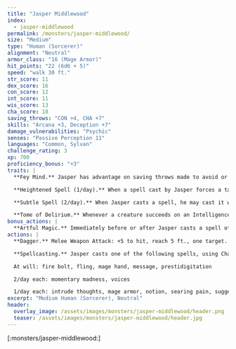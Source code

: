 ```yaml
---
title: "Jasper Middlewood"
index:
  - jasper-middlewood
permalink: /monsters/jasper-middlewood/
size: "Medium"
type: "Human (Sorcerer)"
alignment: "Neutral"
armor_class: "16 (Mage Armor)"
hit_points: "22 (6d6 + 5)"
speed: "walk 30 ft."
str_score: 11
dex_score: 16
con_score: 12
int_score: 11
wis_score: 13
cha_score: 18
saving_throws: "CON +4, CHA +7"
skills: "Arcana +3, Deception +7"
damage_vulnerabilities: "Psychic"
senses: "Passive Perception 11"
languages: "Common, Sylvan"
challenge_rating: 3
xp: 700
proficiency_bonus: "+3"
traits: |
  **Fey Mind.** Jasper has advantage on saving throws made to avoid or end the Charm condition, and magic can't put him to sleep.

  **Heightened Spell (1/day).** When a spell cast by Jasper forces a target to make a saving throw to resist its effects, he may cause one target to have disadvantage on its first saving throw made against the spell.

  **Subtle Spell (2/day).** When Jasper casts a spell, he may cast it without any verbal or somatic components.

  **Tome of Delirium.** Whenever a creature succeeds on an Intelligence, Wisdom, or Charisma saving throw against one of his spells, Jasper takes 1d4 psychic damage.
bonus_actions: |
  **Artful Magic.** Immediately before or after Jasper casts a spell of 1st level or higher, he can use his bonus action to teleport up to 15 feet to an unoccupied space he can see.
actions: |
  **Dagger.** Melee Weapon Attack: +5 to hit, reach 5 ft., one target. Hit: 5 (1d4+3) piercing damage.

  **Spellcasting.** Jasper casts one of the following spells, using Charisma as the spellcasting ability (spell save DC 15, +7 to hit with spell attacks):

  At will: fire bolt, fling, mage hand, message, prestidigitation

  2/day each: momentary madness, voices

  1/day each: intrude thoughts, mage armor, notion, searing pain, suggestion
excerpt: "Medium Human (Sorcerer), Neutral"
header:
  overlay_image: /assets/images/monsters/jasper-middlewood/header.png
  teaser: /assets/images/monsters/jasper-middlewood/header.jpg
---
```


[:monsters/jasper-middlewood:]
